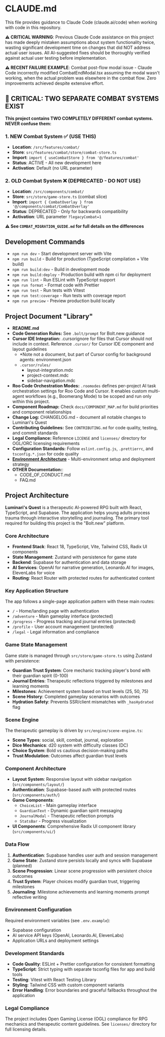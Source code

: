 # CLAUDE.md

This file provides guidance to Claude Code (claude.ai/code) when working with code in this repository.

**⚠️ CRITICAL WARNING**: Previous Claude Code assistance on this project has made deeply mistaken assumptions about system functionality twice, wasting significant development time on changes that did NOT address actual user issues. All AI-suggested fixes should be thoroughly verified against actual user testing before implementation.

**⚠️ RECENT FAILURE EXAMPLE**: Combat post-flow modal issue - Claude Code incorrectly modified CombatEndModal.tsx assuming the modal wasn't working, when the actual problem was elsewhere in the combat flow. Zero improvements achieved despite extensive effort.

## 🚨 CRITICAL: TWO SEPARATE COMBAT SYSTEMS EXIST

**This project contains TWO COMPLETELY DIFFERENT combat systems. NEVER confuse them:**

### 1. **NEW Combat System** ✅ (USE THIS)
- **Location**: `/src/features/combat/`
- **Store**: `src/features/combat/store/combat-store.ts`
- **Import**: `import { useCombatStore } from '@/features/combat'`
- **Status**: ACTIVE - All new development here
- **Activation**: Default (no URL parameter)

### 2. **OLD Combat System** ❌ (DEPRECATED - DO NOT USE)
- **Location**: `/src/components/combat/`
- **Store**: `src/store/game-store.ts` (combat slice)
- **Import**: `import { CombatOverlay } from '@/components/combat/CombatOverlay'`
- **Status**: DEPRECATED - Only for backwards compatibility
- **Activation**: URL parameter `?legacyCombat=1`

**⚠️ See `COMBAT_MIGRATION_GUIDE.md` for full details on the differences**

## Development Commands

- `npm run dev` - Start development server with Vite
- `npm run build` - Build for production (TypeScript compilation + Vite build)
- `npm run build:dev` - Build in development mode
- `npm run build:deploy` - Production build with npm ci for deployment
- `npm run lint` - Run ESLint with TypeScript support
- `npm run format` - Format code with Prettier
- `npm run test` - Run tests with Vitest
- `npm run test:coverage` - Run tests with coverage report
- `npm run preview` - Preview production build locally

## Project Document "Library"
- **README.md**
- **Code Generation Rules:** See `.bolt/prompt` for Bolt.new guidance
- **Cursor IDE Integration:** .cursorignore for files that Cursor should not include in context.
  Reference `.cursor/` for Cursor IDE component and layout guidelines
    - *Note not a document, but part of Cursor config for background agents: environment.json
    - `.cursor/rules/`
      - layout-integration.mdc
      - project-context.mdc
      - sidebar-navigation.mdc
- **Roo Code Orchestration Modes:** `.roomodes` defines per-project AI task orchestration settings for Roo Code and Cursor. It enables custom multi-agent workflows (e.g., Boomerang Mode) to be scoped and run only within this project.
- **Component Roadmap:** Check `docs/COMPONENT_MAP.md` for build priorities and component relationships
- **Change Log:** CHANGELOG.md - document all notable changes to Luminari's Quest
- **Contributing Guidelines:** See `CONTRIBUTING.md` for code quality, testing, and commit standards
- **Legal Compliance:** Reference `LICENSE` and `licenses/` directory for OGL/ORC licensing requirements
- **Configuration Standards:** Follow `eslint.config.js`, `.prettierrc`, and `tsconfig.*.json` for code quality
- **[Environment Architecture](docs/ENVIRONMENT_ARCHITECTURE.md)** - Multi-environment setup and deployment strategy
- **OTHER Documentation:**:
  - CODE_OF_CONDUCT.md
  - FAQ.md

## Project Architecture

**Luminari's Quest** is a therapeutic AI-powered RPG built with React, TypeScript, and Supabase. The application helps young adults process trauma through interactive storytelling and journaling.  The primary tool required for building this project is the "Bolt.new" platform.

### Core Architecture

- **Frontend Stack**: React 18, TypeScript, Vite, Tailwind CSS, Radix UI components
- **State Management**: Zustand with persistence for game state
- **Backend**: Supabase for authentication and data storage
- **AI Services**: OpenAI for narrative generation, Leonardo.AI for images, ElevenLabs for voice
- **Routing**: React Router with protected routes for authenticated content

### Key Application Structure

The app follows a single-page application pattern with these main routes:
- `/` - Home/landing page with authentication
- `/adventure` - Main gameplay interface (protected)
- `/progress` - Progress tracking and journal entries (protected)
- `/profile` - User account management (protected)
- `/legal` - Legal information and compliance

### Game State Management

Game state is managed through `src/store/game-store.ts` using Zustand with persistence:

- **Guardian Trust System**: Core mechanic tracking player's bond with their guardian spirit (0-100)
- **Journal Entries**: Therapeutic reflections triggered by milestones and learning moments
- **Milestones**: Achievement system based on trust levels (25, 50, 75)
- **Scene History**: Completed gameplay scenarios with outcomes
- **Hydration Safety**: Prevents SSR/client mismatches with `_hasHydrated` flag

### Scene Engine

The therapeutic gameplay is driven by `src/engine/scene-engine.ts`:

- **Scene Types**: social, skill, combat, journal, exploration
- **Dice Mechanics**: d20 system with difficulty classes (DC)
- **Choice System**: Bold vs cautious decision-making paths
- **Trust Modulation**: Outcomes affect guardian trust levels

### Component Architecture

- **Layout System**: Responsive layout with sidebar navigation (`src/components/layout/`)
- **Authentication**: Supabase-based auth with protected routes (`src/components/auth/`)
- **Game Components**: 
  - `ChoiceList` - Main gameplay interface
  - `GuardianText` - Dynamic guardian spirit messaging
  - `JournalModal` - Therapeutic reflection prompts
  - `StatsBar` - Progress visualization
- **UI Components**: Comprehensive Radix UI component library (`src/components/ui/`)

### Data Flow

1. **Authentication**: Supabase handles user auth and session management
2. **Game State**: Zustand store persists locally and syncs with Supabase (planned)
3. **Scene Progression**: Linear scene progression with persistent choice outcomes
4. **Trust System**: Player choices modify guardian trust, triggering milestones
5. **Journaling**: Milestone achievements and learning moments prompt reflective writing

### Environment Configuration

Required environment variables (see `.env.example`):
- Supabase configuration
- AI service API keys (OpenAI, Leonardo.AI, ElevenLabs)
- Application URLs and deployment settings

### Development Standards

- **Code Quality**: ESLint + Prettier configuration for consistent formatting
- **TypeScript**: Strict typing with separate tsconfig files for app and build tools
- **Testing**: Vitest with React Testing Library
- **Styling**: Tailwind CSS with custom component variants
- **Error Handling**: Error boundaries and graceful fallbacks throughout the application

### Legal Compliance

The project includes Open Gaming License (OGL) compliance for RPG mechanics and therapeutic content guidelines. See `licenses/` directory for full licensing details.